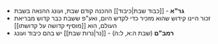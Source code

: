 * **גר"א** \- [[כבוד שבת|כיבוד]] ההכנה קודם שבת, ועונג ההנאה בשבת
* זכור היינו קידוש שהוא מזכיר כדי לקדש היום, ואע"פ ששבת כבר קדוש מבריאת העולם, הוא [[מוסיף קדושה על קדושתו]]
* **רמב"ם** (שבת ה:א, ל:ה) \- [[נר|נרות שבת]] יש בהם כיבוד ועונג